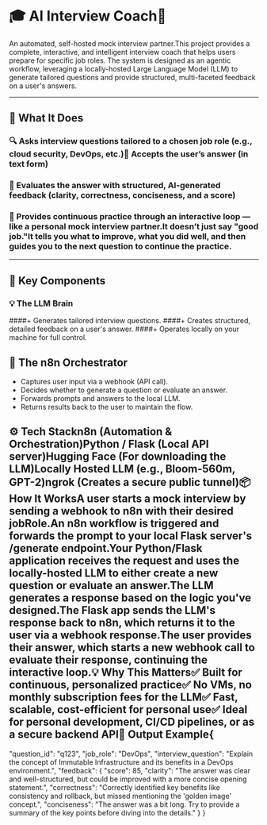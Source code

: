 # 🎓 AI Interview Coach🤖 

An automated, self-hosted mock interview partner.This project provides a complete, interactive, and intelligent interview coach that helps users prepare for specific job roles. The system is designed as an agentic workflow, leveraging a locally-hosted Large Language Model (LLM) to generate tailored questions and provide structured, multi-faceted feedback on a user's answers.

---


## 🚀 What It Does 

### 🔍 Asks interview questions tailored to a chosen job role (e.g., cloud security, DevOps, etc.)🧠 Accepts the user’s answer (in text form)

### 🧬 Evaluates the answer with structured, AI-generated feedback (clarity, correctness, conciseness, and a score)

### 📄 Provides continuous practice through an interactive loop — like a personal mock interview partner.It doesn’t just say "good job."It tells you what to improve, what you did well, and then guides you to the next question to continue the practice.

---

## 🧠 Key Components

### 💡 The LLM Brain
####+ Generates tailored interview questions.
####+ Creates structured, detailed feedback on a user's answer.
####+ Operates locally on your machine for full control.
  
## 🧩 The n8n Orchestrator
+ Captures user input via a webhook (API call).
+ Decides whether to generate a question or evaluate an answer.
+ Forwards prompts and answers to the local LLM.
+ Returns results back to the user to maintain the flow.

  
## ⚙️ Tech Stackn8n (Automation & Orchestration)Python / Flask (Local API server)Hugging Face (For downloading the LLM)Locally Hosted LLM (e.g., Bloom-560m, GPT-2)ngrok (Creates a secure public tunnel)📦 How It WorksA user starts a mock interview by sending a webhook to n8n with their desired jobRole.An n8n workflow is triggered and forwards the prompt to your local Flask server's /generate endpoint.Your Python/Flask application receives the request and uses the locally-hosted LLM to either create a new question or evaluate an answer.The LLM generates a response based on the logic you've designed.The Flask app sends the LLM's response back to n8n, which returns it to the user via a webhook response.The user provides their answer, which starts a new webhook call to evaluate their response, continuing the interactive loop.💡 Why This Matters✅ Built for continuous, personalized practice✅ No VMs, no monthly subscription fees for the LLM✅ Fast, scalable, cost-efficient for personal use✅ Ideal for personal development, CI/CD pipelines, or as a secure backend API📁 Output Example{
 "question_id": "q123",
 "job_role": "DevOps",
 "interview_question": "Explain the concept of Immutable Infrastructure and its benefits in a DevOps environment.",
 "feedback": {
  "score": 85,
  "clarity": "The answer was clear and well-structured, but could be improved with a more concise opening statement.",
  "correctness": "Correctly identified key benefits like consistency and rollback, but missed mentioning the 'golden image' concept.",
  "conciseness": "The answer was a bit long. Try to provide a summary of the key points before diving into the details."
 }
}
